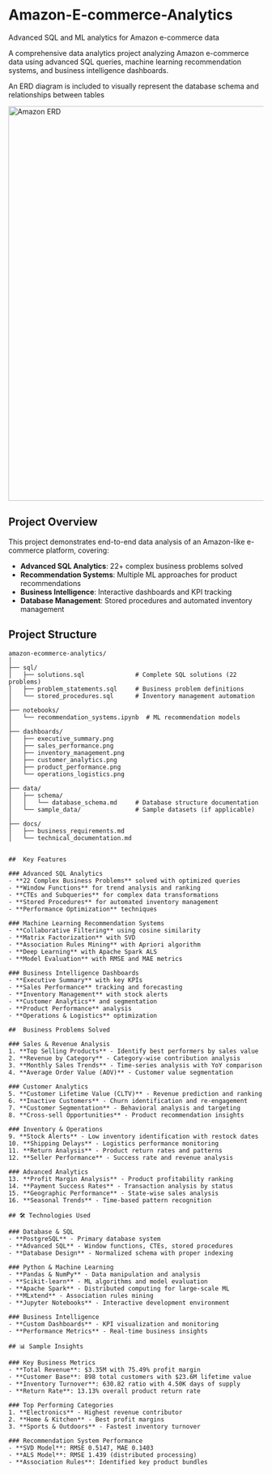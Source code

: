 # Amazon-E-commerce-Analytics
Advanced SQL and ML analytics for Amazon e-commerce data


A comprehensive data analytics project analyzing Amazon e-commerce data using advanced SQL queries, machine learning recommendation systems, and business intelligence dashboards.

An ERD diagram is included to visually represent the database schema and relationships between tables

<img width="1430" height="778" alt="Amazon ERD" src="https://github.com/user-attachments/assets/b08181e2-967a-4dc5-8965-479a82f62853" />

## Project Overview

This project demonstrates end-to-end data analysis of an Amazon-like e-commerce platform, covering:
- **Advanced SQL Analytics**: 22+ complex business problems solved
- **Recommendation Systems**: Multiple ML approaches for product recommendations
- **Business Intelligence**: Interactive dashboards and KPI tracking
- **Database Management**: Stored procedures and automated inventory management

## Project Structure

```
amazon-ecommerce-analytics/
│
├── sql/
│   ├── solutions.sql              # Complete SQL solutions (22 problems)
│   ├── problem_statements.sql     # Business problem definitions
│   └── stored_procedures.sql      # Inventory management automation
│
├── notebooks/
│   └── recommendation_systems.ipynb  # ML recommendation models
│
├── dashboards/
│   ├── executive_summary.png
│   ├── sales_performance.png
│   ├── inventory_management.png
│   ├── customer_analytics.png
│   ├── product_performance.png
│   └── operations_logistics.png
│
├── data/
│   ├── schema/
│   │   └── database_schema.md     # Database structure documentation
│   └── sample_data/               # Sample datasets (if applicable)
│
├── docs/
│   ├── business_requirements.md
│   └── technical_documentation.md


##  Key Features

### Advanced SQL Analytics
- **22 Complex Business Problems** solved with optimized queries
- **Window Functions** for trend analysis and ranking
- **CTEs and Subqueries** for complex data transformations
- **Stored Procedures** for automated inventory management
- **Performance Optimization** techniques

### Machine Learning Recommendation Systems
- **Collaborative Filtering** using cosine similarity
- **Matrix Factorization** with SVD
- **Association Rules Mining** with Apriori algorithm
- **Deep Learning** with Apache Spark ALS
- **Model Evaluation** with RMSE and MAE metrics

### Business Intelligence Dashboards
- **Executive Summary** with key KPIs
- **Sales Performance** tracking and forecasting
- **Inventory Management** with stock alerts
- **Customer Analytics** and segmentation
- **Product Performance** analysis
- **Operations & Logistics** optimization

##  Business Problems Solved

### Sales & Revenue Analysis
1. **Top Selling Products** - Identify best performers by sales value
2. **Revenue by Category** - Category-wise contribution analysis
3. **Monthly Sales Trends** - Time-series analysis with YoY comparison
4. **Average Order Value (AOV)** - Customer value segmentation

### Customer Analytics
5. **Customer Lifetime Value (CLTV)** - Revenue prediction and ranking
6. **Inactive Customers** - Churn identification and re-engagement
7. **Customer Segmentation** - Behavioral analysis and targeting
8. **Cross-sell Opportunities** - Product recommendation insights

### Inventory & Operations
9. **Stock Alerts** - Low inventory identification with restock dates
10. **Shipping Delays** - Logistics performance monitoring
11. **Return Analysis** - Product return rates and patterns
12. **Seller Performance** - Success rate and revenue analysis

### Advanced Analytics
13. **Profit Margin Analysis** - Product profitability ranking
14. **Payment Success Rates** - Transaction analysis by status
15. **Geographic Performance** - State-wise sales analysis
16. **Seasonal Trends** - Time-based pattern recognition

## 🛠️ Technologies Used

### Database & SQL
- **PostgreSQL** - Primary database system
- **Advanced SQL** - Window functions, CTEs, stored procedures
- **Database Design** - Normalized schema with proper indexing

### Python & Machine Learning
- **Pandas & NumPy** - Data manipulation and analysis
- **Scikit-learn** - ML algorithms and model evaluation
- **Apache Spark** - Distributed computing for large-scale ML
- **MLxtend** - Association rules mining
- **Jupyter Notebooks** - Interactive development environment

### Business Intelligence
- **Custom Dashboards** - KPI visualization and monitoring
- **Performance Metrics** - Real-time business insights

## 📊 Sample Insights

### Key Business Metrics
- **Total Revenue**: $3.35M with 75.49% profit margin
- **Customer Base**: 898 total customers with $23.6M lifetime value
- **Inventory Turnover**: 630.82 ratio with 4.50K days of supply
- **Return Rate**: 13.13% overall product return rate

### Top Performing Categories
1. **Electronics** - Highest revenue contributor
2. **Home & Kitchen** - Best profit margins
3. **Sports & Outdoors** - Fastest inventory turnover

### Recommendation System Performance
- **SVD Model**: RMSE 0.5147, MAE 0.1403
- **ALS Model**: RMSE 1.439 (distributed processing)
- **Association Rules**: Identified key product bundles
